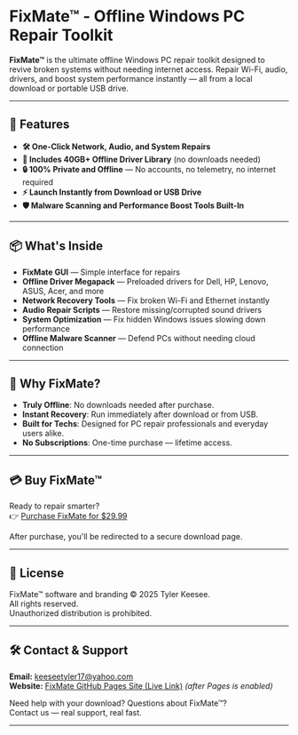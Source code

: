 # FixMate™ - Offline Windows PC Repair Toolkit

**FixMate™** is the ultimate offline Windows PC repair toolkit designed to revive broken systems without needing internet access. Repair Wi-Fi, audio, drivers, and boost system performance instantly — all from a local download or portable USB drive.

---

## 🚀 Features

- **🛠️ One-Click Network, Audio, and System Repairs**
- **💾 Includes 40GB+ Offline Driver Library** (no downloads needed)
- **🔒 100% Private and Offline** — No accounts, no telemetry, no internet required
- **⚡ Launch Instantly from Download or USB Drive**
- **🛡️ Malware Scanning and Performance Boost Tools Built-In**

---

## 📦 What's Inside

- **FixMate GUI** — Simple interface for repairs
- **Offline Driver Megapack** — Preloaded drivers for Dell, HP, Lenovo, ASUS, Acer, and more
- **Network Recovery Tools** — Fix broken Wi-Fi and Ethernet instantly
- **Audio Repair Scripts** — Restore missing/corrupted sound drivers
- **System Optimization** — Fix hidden Windows issues slowing down performance
- **Offline Malware Scanner** — Defend PCs without needing cloud connection

---

## 🧠 Why FixMate?

- **Truly Offline**: No downloads needed after purchase.
- **Instant Recovery**: Run immediately after download or from USB.
- **Built for Techs**: Designed for PC repair professionals and everyday users alike.
- **No Subscriptions**: One-time purchase — lifetime access.

---

## 💳 Buy FixMate™

Ready to repair smarter?  
👉 [Purchase FixMate for $29.99](https://buy.stripe.com/00g6qF1XWglF7w4aEF)

After purchase, you'll be redirected to a secure download page.

---

## 📄 License

FixMate™ software and branding © 2025 Tyler Keesee.  
All rights reserved.  
Unauthorized distribution is prohibited.

---

## 🛠️ Contact & Support

**Email:** [keeseetyler17@yahoo.com](mailto:keeseetyler17@yahoo.com)  
**Website:** [FixMate GitHub Pages Site (Live Link)](https://tyler1201623.github.io/FixMate-PC-Repair-Toolkit/) *(after Pages is enabled)*

Need help with your download? Questions about FixMate™?  
Contact us — real support, real fast.

---
